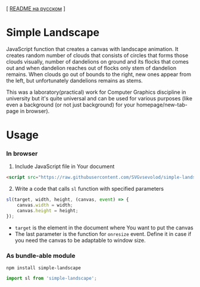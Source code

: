 [ [README на русском](https://github.com/SVGvsevolod/simple-landscape/blob/main/README_ru.md) ]

# Simple Landscape
JavaScript function that creates a canvas with landscape animation. It creates random number of clouds that consists of circles that forms those clouds visually, number of dandelions on ground and its flocks that comes out and when dandelion reaches out of flocks only stem of dandelion remains. When clouds go out of bounds to the right, new ones appear from the left, but unfortunately dandelions remains as stems.

This was a laboratory(practical) work for Computer Graphics discipline in university but it's quite universal and can be used for various purposes (like even a background (or not just background) for your homepage/new-tab-page in browser).

# Usage

### In browser

1. Include JavaScript file in Your document

```html
<script src="https://raw.githubusercontent.com/SVGvsevolod/simple-landscape/main/sl.min.js"></script>
```

2. Write a code that calls `sl` function with specified parameters

```js
sl(target, width, height, (canvas, event) => {
    canvas.width = width;
    canvas.height = height;
});
```

- `target` is the element in the document where You want to put the canvas
- The last parameter is the function for `onresize` event. Define it in case if you need the canvas to be adaptable to window size.

### As bundle-able module

```
npm install simple-landscape
```

```js
import sl from 'simple-landscape';
```